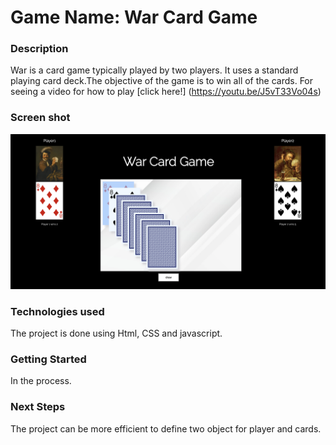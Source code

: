 # Game Name: War Card Game

### Description

War is a card game typically played by two players. It uses a standard playing card deck.The objective of the game is to win all of the cards.
For seeing a video for how to play [click here!] (https://youtu.be/J5vT33Vo04s)

### Screen shot

<img src="./images/warCardScreenShot.png"
      />

### Technologies used

The project is done using Html, CSS and javascript.

### Getting Started

In the process.

### Next Steps

The project can be more efficient to define two object for player and cards.
